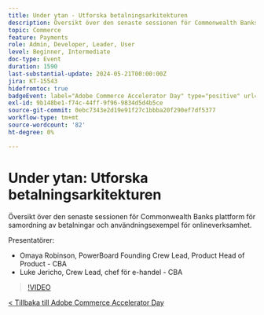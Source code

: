 ```yaml
---
title: Under ytan - Utforska betalningsarkitekturen
description: Översikt över den senaste sessionen för Commonwealth Banks plattform för samordning av betalningar och användningsexempel för onlineverksamhet.
topic: Commerce
feature: Payments
role: Admin, Developer, Leader, User
level: Beginner, Intermediate
doc-type: Event
duration: 1590
last-substantial-update: 2024-05-21T00:00:00Z
jira: KT-15543
hidefromtoc: true
badgeEvent: label="Adobe Commerce Accelerator Day" type="positive" url="https://experienceleague.adobe.com/sv/docs/events/apac-commerce-recordings/2024/overview"
exl-id: 9b148be1-f74c-44ff-9f96-9834d5d4b5ce
source-git-commit: 0ebc7343e2d19e91f27c1bbba20f290ef7df5377
workflow-type: tm+mt
source-wordcount: '82'
ht-degree: 0%

---
```


# Under ytan: Utforska betalningsarkitekturen

Översikt över den senaste sessionen för Commonwealth Banks plattform för samordning av betalningar och användningsexempel för onlineverksamhet.

Presentatörer:

+ Omaya Robinson, PowerBoard Founding Crew Lead, Product Head of Product - CBA
+ Luke Jericho, Crew Lead, chef för e-handel - CBA

>[!VIDEO](https://video.tv.adobe.com/v/3429270/?learn=on)

[&lt; Tillbaka till Adobe Commerce Accelerator Day](./overview.md)
